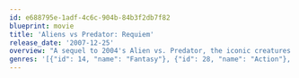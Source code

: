```yaml
---
id: e688795e-1adf-4c6c-904b-84b3f2db7f82
blueprint: movie
title: 'Aliens vs Predator: Requiem'
release_date: '2007-12-25'
overview: "A sequel to 2004's Alien vs. Predator, the iconic creatures from two of the scariest film franchises in movie history wage their most brutal battle ever - in our own backyard. The small town of Gunnison, Colorado becomes a war zone between two of the deadliest extra-terrestrial life forms - the Alien and the Predator. When a Predator scout ship crash-lands in the hills outside the town, Alien Facehuggers and a hybrid Alien/Predator are released and begin to terrorize the town."
genres: '[{"id": 14, "name": "Fantasy"}, {"id": 28, "name": "Action"}, {"id": 878, "name": "Science Fiction"}, {"id": 53, "name": "Thriller"}, {"id": 27, "name": "Horror"}]'
---
```

